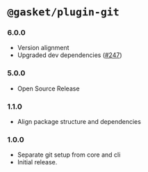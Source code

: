 # `@gasket/plugin-git`

### 6.0.0

- Version alignment
- Upgraded dev dependencies ([#247])

### 5.0.0

- Open Source Release

### 1.1.0

- Align package structure and dependencies

### 1.0.0

- Separate git setup from core and cli
- Initial release.


[#247]: https://github.com/godaddy/gasket/pull/247
